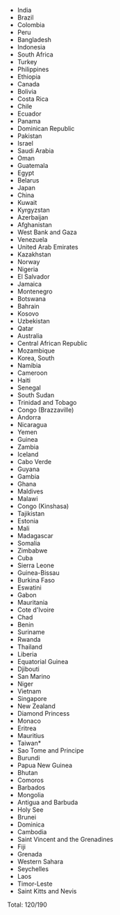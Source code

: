 * India
* Brazil
* Colombia
* Peru
* Bangladesh
* Indonesia
* South Africa
* Turkey
* Philippines
* Ethiopia
* Canada
* Bolivia
* Costa Rica
* Chile
* Ecuador
* Panama
* Dominican Republic
* Pakistan
* Israel
* Saudi Arabia
* Oman
* Guatemala
* Egypt
* Belarus
* Japan
* China
* Kuwait
* Kyrgyzstan
* Azerbaijan
* Afghanistan
* West Bank and Gaza
* Venezuela
* United Arab Emirates
* Kazakhstan
* Norway
* Nigeria
* El Salvador
* Jamaica
* Montenegro
* Botswana
* Bahrain
* Kosovo
* Uzbekistan
* Qatar
* Australia
* Central African Republic
* Mozambique
* Korea, South
* Namibia
* Cameroon
* Haiti
* Senegal
* South Sudan
* Trinidad and Tobago
* Congo (Brazzaville)
* Andorra
* Nicaragua
* Yemen
* Guinea
* Zambia
* Iceland
* Cabo Verde
* Guyana
* Gambia
* Ghana
* Maldives
* Malawi
* Congo (Kinshasa)
* Tajikistan
* Estonia
* Mali
* Madagascar
* Somalia
* Zimbabwe
* Cuba
* Sierra Leone
* Guinea-Bissau
* Burkina Faso
* Eswatini
* Gabon
* Mauritania
* Cote d'Ivoire
* Chad
* Benin
* Suriname
* Rwanda
* Thailand
* Liberia
* Equatorial Guinea
* Djibouti
* San Marino
* Niger
* Vietnam
* Singapore
* New Zealand
* Diamond Princess
* Monaco
* Eritrea
* Mauritius
* Taiwan*
* Sao Tome and Principe
* Burundi
* Papua New Guinea
* Bhutan
* Comoros
* Barbados
* Mongolia
* Antigua and Barbuda
* Holy See
* Brunei
* Dominica
* Cambodia
* Saint Vincent and the Grenadines
* Fiji
* Grenada
* Western Sahara
* Seychelles
* Laos
* Timor-Leste
* Saint Kitts and Nevis

Total: 120/190